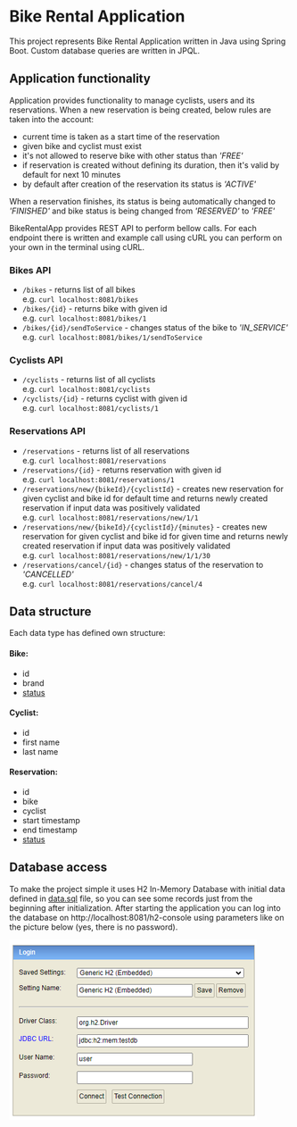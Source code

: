 # Bike Rental Application

This project represents Bike Rental Application written in Java using Spring Boot. Custom database queries are written
in JPQL.

## Application functionality

Application provides functionality to manage cyclists, users and its reservations. When a new reservation is being
created, below rules are taken into the account:

- current time is taken as a start time of the reservation
- given bike and cyclist must exist
- it's not allowed to reserve bike with other status than *'FREE'*
- if reservation is created without defining its duration, then it's valid by default for next 10 minutes
- by default after creation of the reservation its status is *'ACTIVE'*

When a reservation finishes, its status is being automatically changed to *'FINISHED'* and bike status is being changed
from *'RESERVED'* to *'FREE'*

BikeRentalApp provides REST API to perform bellow calls. For each endpoint there is written and example call using cURL
you can perform on your own in the terminal using cURL.

### Bikes API

- `/bikes` - returns list of all bikes \
  e.g. `curl localhost:8081/bikes`
- `/bikes/{id}` - returns bike with given id \
  e.g. `curl localhost:8081/bikes/1`
- `/bikes/{id}/sendToService` - changes status of the bike to *'IN_SERVICE'* \
  e.g. `curl localhost:8081/bikes/1/sendToService`

### Cyclists API

- `/cyclists` - returns list of all cyclists \
  e.g. `curl localhost:8081/cyclists`
- `/cyclists/{id}` - returns cyclist with given id \
  e.g. `curl localhost:8081/cyclists/1`

### Reservations API

- `/reservations` - returns list of all reservations \
  e.g. `curl localhost:8081/reservations`
- `/reservations/{id}` - returns reservation with given id \
  e.g. `curl localhost:8081/reservations/1`
- `/reservations/new/{bikeId}/{cyclistId}` - creates new reservation for given cyclist and bike id for default time and
  returns newly created reservation if input data was positively validated \
  e.g. `curl localhost:8081/reservations/new/1/1`
- `/reservations/new/{bikeId}/{cyclistId}/{minutes}` - creates new reservation for given cyclist and bike id for given
  time and returns newly created reservation if input data was positively validated \
  e.g. `curl localhost:8081/reservations/new/1/1/30`
- `/reservations/cancel/{id}` - changes status of the reservation to *'CANCELLED'* \
  e.g. `curl localhost:8081/reservations/cancel/4`

## Data structure

Each data type has defined own structure:

#### Bike:

- id
- brand
- [status](src/main/java/com/mmokijewski/bikeRentalApp/enums/BikeStatus.java)

#### Cyclist:

- id
- first name
- last name

#### Reservation:

- id
- bike
- cyclist
- start timestamp
- end timestamp
- [status](src/main/java/com/mmokijewski/bikeRentalApp/enums/ReservationStatus.java)

## Database access

To make the project simple it uses H2 In-Memory Database with initial data defined
in [data.sql](src/main/resources/data.sql) file, so you can see some records just from the beginning after
initialization. After starting the application you can log into the database on http://localhost:8081/h2-console using
parameters like on the picture below (yes, there is no password).

![h2-login-page](images/h2-login-page.png)
